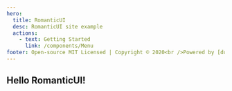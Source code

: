 ```yaml
---
hero:
  title: RomanticUI
  desc: RomanticUI site example
  actions:
    - text: Getting Started
      link: /components/Menu
footer: Open-source MIT Licensed | Copyright © 2020<br />Powered by [dumi](https://d.umijs.org)
---
```


## Hello RomanticUI!

